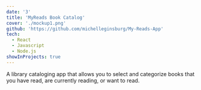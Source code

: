 ```yaml
---
date: '3'
title: 'MyReads Book Catalog'
cover: './mockup1.png'
github: 'https://github.com/michelleginsburg/My-Reads-App'
tech:
  - React
  - Javascript
  - Node.js
showInProjects: true
---
```


A library cataloging app that allows you to select and categorize books that you have read, are currently reading, or want to read.
